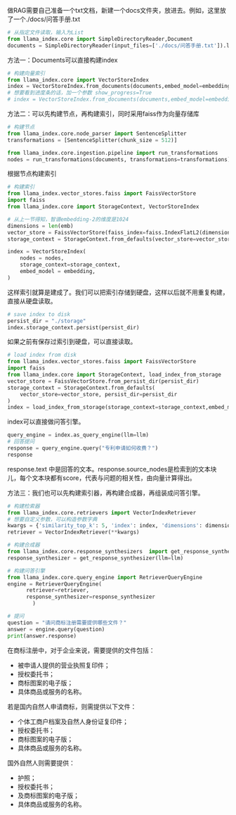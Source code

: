做RAG需要自己准备一个txt文档，新建一个docs文件夹，放进去。例如，这里放了一个./docs/问答手册.txt

```python
# 从指定文件读取，输入为List
from llama_index.core import SimpleDirectoryReader,Document
documents = SimpleDirectoryReader(input_files=['./docs/问答手册.txt']).load_data()
```


方法一：Documents可以直接构建index
```python
# 构建向量索引
from llama_index.core import VectorStoreIndex
index = VectorStoreIndex.from_documents(documents,embed_model=embedding)
# 想要看到进度条的话，加一个参数 show_progress=True
# index = VectorStoreIndex.from_documents(documents,embed_model=embedding,show_progress=True)
```

方法二：可以先构建节点，再构建索引，同时采用faiss作为向量存储库
```python
# 构建节点
from llama_index.core.node_parser import SentenceSplitter
transformations = [SentenceSplitter(chunk_size = 512)]

from llama_index.core.ingestion.pipeline import run_transformations
nodes = run_transformations(documents, transformations=transformations)
```

根据节点构建索引
```python
# 构建索引
from llama_index.vector_stores.faiss import FaissVectorStore
import faiss
from llama_index.core import StorageContext, VectorStoreIndex

# 从上一节得知，智谱embedding-2的维度是1024
dimensions = len(emb)
vector_store = FaissVectorStore(faiss_index=faiss.IndexFlatL2(dimensions))
storage_context = StorageContext.from_defaults(vector_store=vector_store)

index = VectorStoreIndex(
    nodes = nodes,
    storage_context=storage_context,
    embed_model = embedding,
)
```

这样索引就算是建成了。我们可以把索引存储到硬盘，这样以后就不用重复构建，直接从硬盘读取。

```python
# save index to disk
persist_dir = "./storage"
index.storage_context.persist(persist_dir)
```

如果之前有保存过索引到硬盘，可以直接读取。
```python
# load index from disk
from llama_index.vector_stores.faiss import FaissVectorStore
import faiss
from llama_index.core import StorageContext, load_index_from_storage
vector_store = FaissVectorStore.from_persist_dir(persist_dir)
storage_context = StorageContext.from_defaults(
    vector_store=vector_store, persist_dir=persist_dir
)
index = load_index_from_storage(storage_context=storage_context,embed_model = embedding)
```

index可以直接做问答引擎。

```python
query_engine = index.as_query_engine(llm=llm)
# 回答提问
response = query_engine.query("专利申请如何收费？")
response
```

response.text 中是回答的文本。response.source_nodes是检索到的文本块儿，每个文本块都有score，代表与问题的相关性，由向量计算得出。

方法三：我们也可以先构建索引器，再构建合成器，再组装成问答引擎。

```python
# 构建检索器
from llama_index.core.retrievers import VectorIndexRetriever
# 想要自定义参数，可以构造参数字典
kwargs = {'similarity_top_k': 5, 'index': index, 'dimensions': dimensions} # 必要参数
retriever = VectorIndexRetriever(**kwargs)
```

```python
# 构建合成器
from llama_index.core.response_synthesizers  import get_response_synthesizer
response_synthesizer = get_response_synthesizer(llm=llm)
```

```python
# 构建问答引擎
from llama_index.core.query_engine import RetrieverQueryEngine
engine = RetrieverQueryEngine(
      retriever=retriever,
      response_synthesizer=response_synthesizer
        )
```

```python
# 提问
question = "请问商标注册需要提供哪些文件？"
answer = engine.query(question)
print(answer.response)
```

在商标注册中，对于企业来说，需要提供的文件包括：
- 被申请人提供的营业执照复印件；
- 授权委托书；
- 商标图案的电子版；
- 具体商品或服务的名称。

若是国内自然人申请商标，则需提供以下文件：
- 个体工商户档案及自然人身份证复印件；
- 授权委托书；
- 商标图案的电子版；
- 具体商品或服务的名称。

国外自然人则需要提供：
- 护照；
- 授权委托书；
- 及商标图案的电子版；
- 具体商品或服务的名称。